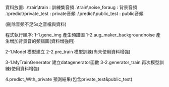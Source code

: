 資料放置:
.\train\train : 訓練集音頻
.\train\noise_foraug : 背景音頻
.\predict\private_test : private音頻
.\predict\public_test : public音頻

(刪除音頻不足5s之音檔與資料)

程式執行順序:
1-1.gene_img
產生頻譜圖
1-2.aug_maker_backgroundnoise
產生增加背景音的頻譜圖(資料增強用)

2-1.Model
模型建立
2-2.pre_train
模型訓練(尚未使用資料增強)

3-1.MyTrainGenerator
建立datagenerator函數
3-2.generator_train
再次模型訓練(使用資料增強)

4.predict_With_private
預測結果(包含private_test&public_test)



